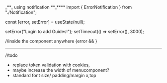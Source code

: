 \_**\_ using notification **\_\*\*\*\*
import { ErrorNotification } from "./Notification";

const [error, setError] = useState(null);

setError("Login to add Guides!");
setTimeout(() => setError(), 3000);

//inside the component anywhere
{error && <ErrorNotification error={error} />}

---

//todo

- replace token validation with cookies,
- maybe increase the width of menucomponent?
- standard font size/ padding/margin x,top
